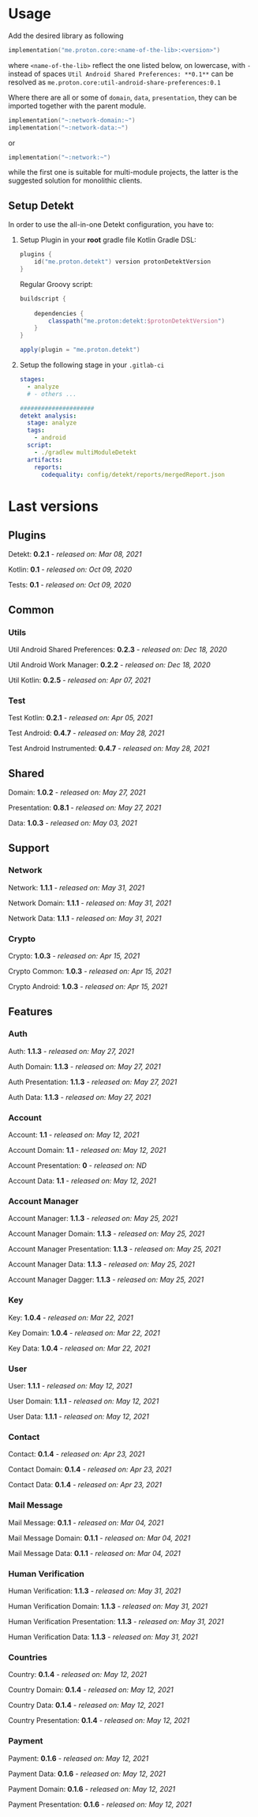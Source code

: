 # Usage
Add the desired library as following
```kotlin
implementation("me.proton.core:<name-of-the-lib>:<version>")
```
where `<name-of-the-lib>` reflect the one listed below, on lowercase, with `-` instead of spaces
`Util Android Shared Preferences: **0.1**` can be resolved as `me.proton.core:util-android-share-preferences:0.1`

Where there are all or some of `domain`, `data`, `presentation`, they can be imported together with the parent module.
```kotlin
implementation("~:network-domain:~")
implementation("~:network-data:~")
```
or
```kotlin
implementation("~:network:~")
```
while the first one is suitable for multi-module projects, the latter is the suggested solution for monolithic clients.

## Setup Detekt
In order to use the all-in-one Detekt configuration, you have to:

1. Setup Plugin in your **root** gradle file
    Kotlin Gradle DSL:
    ```kotlin
    plugins {
        id("me.proton.detekt") version protonDetektVersion
    }
    ```
    Regular Groovy script:
    ```groovy
    buildscript {
      
        dependencies {
            classpath("me.proton:detekt:$protonDetektVersion")
        }
    }
    
    apply(plugin = "me.proton.detekt")
    ```
    
2. Setup the following stage in your `.gitlab-ci`

    ```yaml
    stages:
      - analyze
      # - others ...
    
    #####################
    detekt analysis:
      stage: analyze
      tags:
        - android
      script:
        - ./gradlew multiModuleDetekt
      artifacts:
        reports:
          codequality: config/detekt/reports/mergedReport.json
    ```

    


# Last versions

## Plugins

Detekt: **0.2.1** - _released on: Mar 08, 2021_

Kotlin: **0.1** - _released on: Oct 09, 2020_

Tests: **0.1** - _released on: Oct 09, 2020_

## Common

### Utils

Util Android Shared Preferences: **0.2.3** - _released on: Dec 18, 2020_

Util Android Work Manager: **0.2.2** - _released on: Dec 18, 2020_

Util Kotlin: **0.2.5** - _released on: Apr 07, 2021_

### Test

Test Kotlin: **0.2.1** - _released on: Apr 05, 2021_

Test Android: **0.4.7** - _released on: May 28, 2021_

Test Android Instrumented: **0.4.7** - _released on: May 28, 2021_

## Shared

Domain: **1.0.2** - _released on: May 27, 2021_

Presentation: **0.8.1** - _released on: May 27, 2021_

Data: **1.0.3** - _released on: May 03, 2021_

## Support

### Network

Network: **1.1.1** - _released on: May 31, 2021_

Network Domain: **1.1.1** - _released on: May 31, 2021_

Network Data: **1.1.1** - _released on: May 31, 2021_

### Crypto

Crypto: **1.0.3** - _released on: Apr 15, 2021_

Crypto Common: **1.0.3** - _released on: Apr 15, 2021_

Crypto Android: **1.0.3** - _released on: Apr 15, 2021_

## Features

### Auth

Auth: **1.1.3** - _released on: May 27, 2021_

Auth Domain: **1.1.3** - _released on: May 27, 2021_

Auth Presentation: **1.1.3** - _released on: May 27, 2021_

Auth Data: **1.1.3** - _released on: May 27, 2021_

### Account

Account: **1.1** - _released on: May 12, 2021_

Account Domain: **1.1** - _released on: May 12, 2021_

Account Presentation: **0** - _released on: ND_

Account Data: **1.1** - _released on: May 12, 2021_


### Account Manager

Account Manager: **1.1.3** - _released on: May 25, 2021_

Account Manager Domain: **1.1.3** - _released on: May 25, 2021_

Account Manager Presentation: **1.1.3** - _released on: May 25, 2021_

Account Manager Data: **1.1.3** - _released on: May 25, 2021_

Account Manager Dagger: **1.1.3** - _released on: May 25, 2021_

### Key

Key: **1.0.4** - _released on: Mar 22, 2021_

Key Domain: **1.0.4** - _released on: Mar 22, 2021_

Key Data: **1.0.4** - _released on: Mar 22, 2021_

### User

User: **1.1.1** - _released on: May 12, 2021_

User Domain: **1.1.1** - _released on: May 12, 2021_

User Data: **1.1.1** - _released on: May 12, 2021_

### Contact

Contact: **0.1.4** - _released on: Apr 23, 2021_

Contact Domain: **0.1.4** - _released on: Apr 23, 2021_

Contact Data: **0.1.4** - _released on: Apr 23, 2021_

### Mail Message

Mail Message: **0.1.1** - _released on: Mar 04, 2021_

Mail Message Domain: **0.1.1** - _released on: Mar 04, 2021_

Mail Message Data: **0.1.1** - _released on: Mar 04, 2021_

### Human Verification

Human Verification: **1.1.3** - _released on: May 31, 2021_

Human Verification Domain: **1.1.3** - _released on: May 31, 2021_

Human Verification Presentation: **1.1.3** - _released on: May 31, 2021_

Human Verification Data: **1.1.3** - _released on: May 31, 2021_

### Countries

Country: **0.1.4** - _released on: May 12, 2021_

Country Domain: **0.1.4** - _released on: May 12, 2021_

Country Data: **0.1.4** - _released on: May 12, 2021_

Country Presentation: **0.1.4** - _released on: May 12, 2021_

### Payment

Payment: **0.1.6** - _released on: May 12, 2021_

Payment Data: **0.1.6** - _released on: May 12, 2021_

Payment Domain: **0.1.6** - _released on: May 12, 2021_

Payment Presentation: **0.1.6** - _released on: May 12, 2021_
